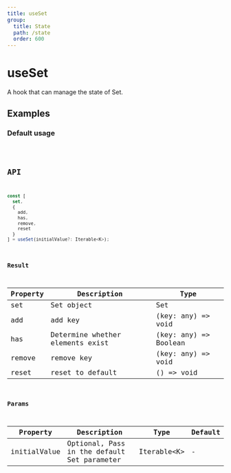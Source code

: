 ```yaml
---
title: useSet
group:
  title: State
  path: /state
  order: 600
---
```


# useSet

A hook that can manage the state of Set.

## Examples

### Default usage

<code src="./demo/demo1.tsx" />

## API

```javascript
const [
  set,
  {
    add,
    has,
    remove,
    reset
  }
] = useSet(initialValue?: Iterable<K>);
```

### Result

| Property | Description                                         | Type                 |
|----------|--------------------------------------|----------------------|
| set  | Set object                         | Set              |
| add | add key | (key: any) => void |
| has | Determine whether elements exist | (key: any) => Boolean |
| remove | remove key | (key: any) => void |
| reset | reset to default | () => void |

### Params

| Property | Description                                 | Type                   | Default |
|---------|----------------------------------------------|------------------------|--------|
| initialValue | Optional, Pass in the default Set parameter  | Iterable<K\> | -      |
